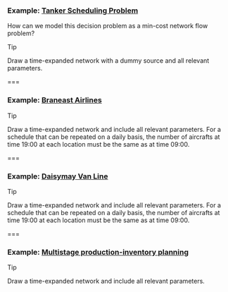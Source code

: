 ### Example: <a href="markdown-viewer.html?file=09-lab/tanker_scheduling.md" data-preview-link>Tanker Scheduling Problem <i class="fa-solid fa-magnifying-glass"></i></a>

How can we model this decision problem as a min-cost network flow problem?

> [!TIP]
> Draw a time-expanded network with a dummy source and all relevant parameters.


===

### Example: <a href="markdown-viewer.html?file=09-lab/braneast_airlines.md" data-preview-link>Braneast Airlines <i class="fa-solid fa-magnifying-glass"></i></a>

> [!TIP]
> Draw a time-expanded network and include all relevant parameters. For a schedule that can be repeated on a daily basis, the number of aircrafts at time 19:00 at each location must be the same as at time 09:00.

===

### Example: <a href="markdown-viewer.html?file=09-lab/daisymay.md" data-preview-link>Daisymay Van Line <i class="fa-solid fa-magnifying-glass"></i></a>

> [!TIP]
> Draw a time-expanded network and include all relevant parameters. For a schedule that can be repeated on a daily basis, the number of aircrafts at time 19:00 at each location must be the same as at time 09:00.

===

### Example: <a href="markdown-viewer.html?file=09-lab/multistage_production-inventory_planning.md" data-preview-link>Multistage production-inventory planning <i class="fa-solid fa-magnifying-glass"></i></a>

> [!TIP]
> Draw a time-expanded network and include all relevant parameters.

